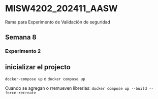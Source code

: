 # MISW4202_202411_AASW

Rama para Experimento de Validación de seguridad

## Semana 8
### Experimento 2


## inicializar el projecto

`docker-compose up` o `docker compose up`

Cuando se agregan o rremueven librerias: `docker compose up --build --force-recreate`